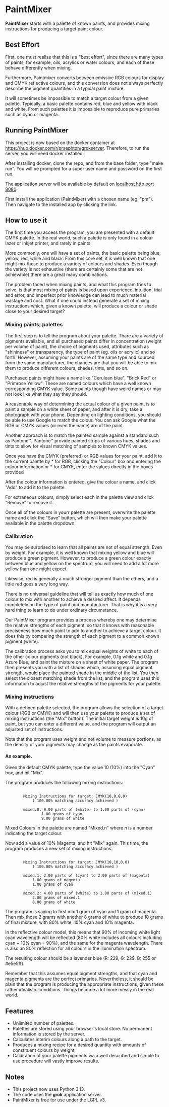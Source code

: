 # PaintMixer

**PaintMixer** starts with a palette of known paints, and provides mixing instructions for producing a target paint colour.

## Best Effort

First, one must realise that this is a "best effort", since there are many types of paints, for example, oils, 
acrylics or water colours, and each of these behave differently when mixing.

Furthermore, Paintmixer converts between emissive RGB colours for display and CMYK reflective colours, and this 
conversion does not always perfectly describe the pigment quantities in a typical paint mixture.

It will sometimes be impossible to match a target colour from a given palette.  Typically, a basic palette contains red, blue 
and yellow with black and white.  From such palettes it is impossible to reproduce pure primaries such as cyan or magenta.


## Running PaintMixer

This project is now based on the docker container at https://hub.docker.com/r/prsephton/grokserver.  Therefore, to run 
the server, you will need docker installed.

After installing docker, clone the repo, and from the base folder, type "make run".   You will be prompted for a super user 
name and password on the first run.

The application server will be available by default on [localhost http port 8080](http://localhost:8080).

First install the application (PaintMixer) with a chosen name (eg. "pm").  Then navigate to the installed app by clicking the link.

## How to use it

The first time you access the program, you are presented with a default CMYK palette.  In the real world, such a palette is only 
found in a colour lazer or inkjet printer, and rarely in paints.

More commonly, one will have a set of paints, the basic palette being blue, yellow, red, while and black.  From this core set, it
is well known that one might mix these to produce a variety of colours and shades.  Even though the variety is not exhaustive (there
are certainly some that are not achievable) there are a great many combinations.

The problem faced when mixing paints, and what this program tries to solve, is that most mixing of paints is based upon 
experience, intuition, trial and error, and imperfect prior knowledge can lead to much material wastage and cost.  What 
if one could instead generate a set of mixing instructions which, given a known palette, will produce a colour or shade 
close to your desired target?

### Mixing paints; palettes

The first step is to tell the program about your palette.  Thare are a variety of pigments available, and all purchased paints
differ in concentration (weight per volume of paint), the choice of pigments used, attributes such as "shininess" or transparency,
the type of paint (eg. oils or acrylic) and so forth.  However, assuming your paints are of the same type and sourced from the same 
manufacturer, the chances are that you will be able to mix them to produce different colours, shades, tints, and so on.

Purchased paints might have a name like "Cerulean blue", "Brick Red" or "Primrose Yellow".  These are named colours which have a 
well known corresponding CMYK value.   Some paints though have weird names or may not look like what they say they should.

A reasonable way of determining the actual colour of a given paint, is to paint a sample on a white sheet of paper, and after it is dry, take a 
photograph with your phone.  Depending on lighting conditions, you should be able to use Google to match the colour.  You can ask Google what
the RGB or CMYK values (or even the name) are of the paint.

Another approach is to match the painted sample against a standard such as Pantone&trade;.  Pantone&trade; provide painted strips of various hues, 
shades and tints to allow for visual matching of samples to known CMYK values.

Once you have the CMYK (preferred) or RGB values for your paint, add it to the current palette by 
	* for RGB, clicking the "Colour" box and entering the colour information or
	* for CMYK, enter the values directly in the boxes provided

After the colour information is entered, give the colour a name, and click "Add" to add it to the palette.

For extraneous colours, simply select each in the palette view and click "Remove" to remove it.

Once all of the colours in yourr palette are present, overwrite the palette name and click the "Save" button, which will then
make your palette available in the palette dropdown.

### Calibration

You may be surprised to learn that all paints are not of equal strength.  Even by weight.  For example, it is well known that 
mixing yellow and blue will produce a green pigment.  However, to produce a green colour exactly between blue and yellow on 
the spectrum, you will need to add a lot more yellow than one might expect.

Likewise, red is generally a much stronger pigment than the others, and a little red goes a very long way.

There is no universal guideline that will tell us exactly how much of one colour to mix with another to achieve a desired
affect.  It depends completely on the type of paint and manufacturer.  That is why it is a very hard thing to learn to do 
under ordinary circumstance.

Our PaintMixer program provides a process whereby one may determine the relative strengths of each pigment, so that it knows
with reasonable preciseness how much paint to add to another to achieve a target colour.  It does this by comparing the 
strength of each pigment to a common known pigment (white).

The calibration process asks you to mix equal weights of white to each of the other colour pigments (not black).  For example,
0.1g white and 0.1g Azure Blue, and paint the mixture on a sheet of white paper.  The program then presents you with a list of
shades which, assuming equal pigment strength, would place the painted shade in the middle of the list.  You then select the
closest matching shade from the list, and the program uses this information to adjust the relative strengths of the pigments 
for your palette.

### Mixing instructions

With a defined palette selected, the program allows the selection of a target colour (RGB or CMYK) and will then use your palette 
to produce a set of mixing instructions (the "Mix" button).  The initial target weight is 10g of paint, but you can enter
 a different value, and the program will output an adjusted set of instructions.

Note that the program uses weight and not volume to measure portions, as the density of your pigments may change as the paints 
evaporate.

#### An example.

Given the default CMYK palette, type the value 10 (10%) into the "Cyan" box, and hit "Mix".

The program produces the following mixing instructions:

```

		Mixing Instructions for target: CMYK(10,0,0,0)
			( 100.00% matching accuracy achieved )

		mixed.0: 9.00 parts of (white) to 1.00 parts of (cyan)
    			1.00 grams of cyan
    			9.00 grams of white

```

Mixed Colours in the palette are named "Mixed.n" where *n* is a number indicating the target colour.

Now add a value of 10% Magenta, and hit "Mix" again.  This time, the program produces a new set of mixing instructions.

```

		Mixing Instructions for target: CMYK(10,10,0,0)
			( 100.00% matching accuracy achieved )
		
		mixed.1: 2.00 parts of (cyan) to 2.00 parts of (magenta)		
		    1.00 grams of magenta
		    1.00 grams of cyan
		
		mixed.2: 4.00 parts of (white) to 1.00 parts of (mixed.1)		
		    2.00 grams of mixed.1
		    8.00 grams of white

```

The program is saying to first mix 1 gram of cyan and 1 gram of magenta.  Then mix those 2 grams with another 8 grams of white
to produce 10 grams of final mixture, with 80% white, 10% cyan and 10% magenta.  

In the reflective colour model, this means that 
90% of incoming white light cyan wavelength will be reflected (80% white includes all colours including cyan + 10% cyan = 90%), and 
the same for the magenta wavelength.  There is also an 80% reflection for all colours in the illumination spectrum.

The resulting colour should be a lavender blue (R: 229, G: 229, B: 255 or #e5e5ff).

Remember that this assumes equal pigment strengths, and that cyan and magenta pigments are the perfect primaries.  Nevertheless, it 
should be plain that the program is producing the appropriate instructions, given these rather idealistic conditions.  Things 
become a lot more messy in the real world.

## Features

 * Unlimited number of palettes.
 * Palettes are stored using your browser's local store.  No permanent information is stored by the server.
 * Calculates interim colours along a path to the target.
 * Produces a mixing recipe for a desired quantity with amounts of constituent colours by weight.
 * Calibration of your palette pigments via a well described and simple to use procedure will vastly improve results.

## Notes

 * This project now uses Python 3.13.
 * The code uses the **grok** application server.
 * PaintMixer is free for use under the LGPL v3.
